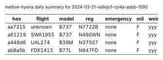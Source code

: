 mellow-hyena daily summary for 2024-03-21-vallejo1-rpi4a-adsb-1090

|hex|flight|model|reg|emergency|mil|weirdo|
|--|--|--|--|--|--|--|
|aa7315|unknown|B737|N7722B|none|F|yyy|
|a61219|SWA1955|B737|N490WN|none|F|yyy|
|a448d6|UAL274|B39M|N37507|none|F|yyy|
|ab9a5b|FDX1413|B77L|N847FD|none|F|yyy|
